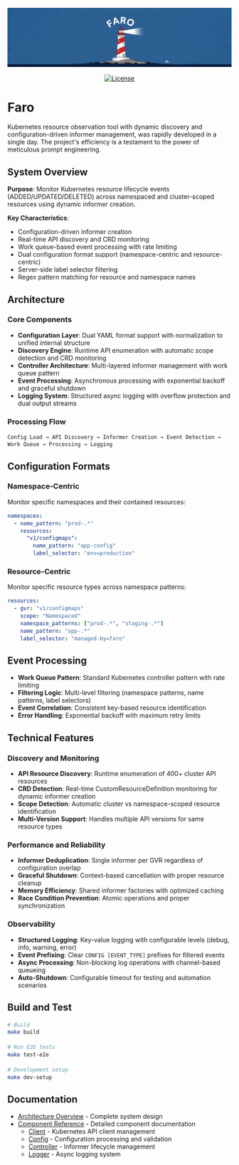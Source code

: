 ![banner](./faro.jpeg)

<div align="center">

[![License](https://img.shields.io/badge/License-Apache%202.0-blue.svg)](https://opensource.org/licenses/Apache-2.0)

</div>

# Faro

Kubernetes resource observation tool with dynamic discovery and configuration-driven informer management, was rapidly developed in a single day. The project's efficiency is a testament to the power of meticulous prompt engineering.

## System Overview

**Purpose**: Monitor Kubernetes resource lifecycle events (ADDED/UPDATED/DELETED) across namespaced and cluster-scoped resources using dynamic informer creation.

**Key Characteristics**:
- Configuration-driven informer creation
- Real-time API discovery and CRD monitoring
- Work queue-based event processing with rate limiting
- Dual configuration format support (namespace-centric and resource-centric)
- Server-side label selector filtering
- Regex pattern matching for resource and namespace names

## Architecture

### Core Components

- **Configuration Layer**: Dual YAML format support with normalization to unified internal structure
- **Discovery Engine**: Runtime API enumeration with automatic scope detection and CRD monitoring  
- **Controller Architecture**: Multi-layered informer management with work queue pattern
- **Event Processing**: Asynchronous processing with exponential backoff and graceful shutdown
- **Logging System**: Structured async logging with overflow protection and dual output streams

### Processing Flow

```
Config Load → API Discovery → Informer Creation → Event Detection → Work Queue → Processing → Logging
```

## Configuration Formats

### Namespace-Centric
Monitor specific namespaces and their contained resources:
```yaml
namespaces:
  - name_pattern: "prod-.*"
    resources:
      "v1/configmaps":
        name_pattern: "app-config"
        label_selector: "env=production"
```

### Resource-Centric  
Monitor specific resource types across namespace patterns:
```yaml
resources:
  - gvr: "v1/configmaps"
    scope: "Namespaced"
    namespace_patterns: ["prod-.*", "staging-.*"]
    name_pattern: "app-.*"
    label_selector: "managed-by=faro"
```

## Event Processing

- **Work Queue Pattern**: Standard Kubernetes controller pattern with rate limiting
- **Filtering Logic**: Multi-level filtering (namespace patterns, name patterns, label selectors)
- **Event Correlation**: Consistent key-based resource identification
- **Error Handling**: Exponential backoff with maximum retry limits

## Technical Features

### Discovery and Monitoring
- **API Resource Discovery**: Runtime enumeration of 400+ cluster API resources
- **CRD Detection**: Real-time CustomResourceDefinition monitoring for dynamic informer creation
- **Scope Detection**: Automatic cluster vs namespace-scoped resource identification
- **Multi-Version Support**: Handles multiple API versions for same resource types

### Performance and Reliability  
- **Informer Deduplication**: Single informer per GVR regardless of configuration overlap
- **Graceful Shutdown**: Context-based cancellation with proper resource cleanup
- **Memory Efficiency**: Shared informer factories with optimized caching
- **Race Condition Prevention**: Atomic operations and proper synchronization

### Observability
- **Structured Logging**: Key-value logging with configurable levels (debug, info, warning, error)
- **Event Prefixing**: Clear `CONFIG [EVENT_TYPE]` prefixes for filtered events
- **Async Processing**: Non-blocking log operations with channel-based queueing
- **Auto-Shutdown**: Configurable timeout for testing and automation scenarios

## Build and Test

```bash
# Build
make build

# Run E2E tests
make test-e2e

# Development setup
make dev-setup
```

## Documentation

- [Architecture Overview](docs/architecture.md) - Complete system design
- [Component Reference](docs/components/) - Detailed component documentation
  - [Client](docs/components/client.md) - Kubernetes API client management
  - [Config](docs/components/config.md) - Configuration processing and validation
  - [Controller](docs/components/controller.md) - Informer lifecycle management
  - [Logger](docs/components/logger.md) - Async logging system
